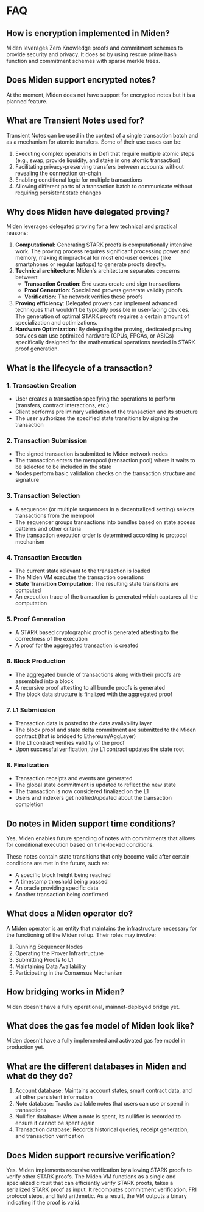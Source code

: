 # FAQ

## How is encryption implemented in Miden?

Miden leverages Zero Knowledge proofs and commitment schemes to provide security and privacy. It does so by using rescue prime hash function and commitment schemes with sparse merkle trees. 

## Does Miden support encrypted notes?

At the moment, Miden does not have support for encrypted notes but it is a planned feature.

## What are Transient Notes used for?

Transient Notes can be used in the context of a single transaction batch and as a mechanism for atomic transfers. Some of their use cases can be:

1. Executing complex operations in Defi that require multiple atomic steps (e.g., swap, provide liquidity, and stake in one atomic transaction)
2. Facilitating privacy-preserving transfers between accounts without revealing the connection on-chain
3. Enabling conditional logic for multiple transactions
4. Allowing different parts of a transaction batch to communicate without requiring persistent state changes

## Why does Miden have delegated proving?

Miden leverages delegated proving for a few technical and practical reasons:

1. **Computational:** Generating STARK proofs is computationally intensive work. The proving process requires significant processing power and memory, making it impractical for most end-user devices (like smartphones or regular laptops) to generate proofs directly.
2. **Technical architecture**:
Miden's architecture separates concerns between:
    - **Transaction Creation**: End users create and sign transactions
    - **Proof Generation**: Specialized provers generate validity proofs
    - **Verification**: The network verifies these proofs
3. **Proving efficiency**:
Delegated provers can implement advanced techniques that wouldn't be typically possible in user-facing devices. The generation of optimal STARK proofs requires a certain amount of specialization and optimizations.
4. **Hardware Optimization**:
By delegating the proving, dedicated proving services can use optimized hardware (GPUs, FPGAs, or ASICs) specifically designed for the mathematical operations needed in STARK proof generation.

## What is the lifecycle of a transaction?

### 1. Transaction Creation

- User creates a transaction specifying the operations to perform (transfers, contract interactions, etc.)
- Client performs preliminary validation of the transaction and its structure
- The user authorizes the specified state transitions by signing the transaction

### 2. Transaction Submission

- The signed transaction is submitted to Miden network nodes
- The transaction enters the mempool (transaction pool) where it waits to be selected to be included in the state
- Nodes perform basic validation checks on the transaction structure and signature

### 3. Transaction Selection

- A sequencer (or multiple sequencers in a decentralized setting) selects transactions from the mempool
- The sequencer groups transactions into bundles based on state access patterns and other criteria
- The transaction execution order is determined according to protocol mechanism

### 4. Transaction Execution

- The current state relevant to the transaction is loaded
- The Miden VM executes the transaction operations
- **State Transition Computation**: The resulting state transitions are computed
- An execution trace of the transaction is generated which captures all the computation

### 5. Proof Generation

- A STARK based cryptographic proof is generated attesting to the correctness of the execution
- A proof for the aggregated transaction is created

### 6. Block Production

- The aggregated bundle of transactions along with their proofs are assembled into a block
- A recursive proof attesting to all bundle proofs is generated
- The block data structure is finalized with the aggregated proof

### 7. L1 Submission

- Transaction data is posted to the data availability layer
- The block proof and state delta commitment are submitted to the Miden contract (that is bridged to Ethereum/AggLayer)
- The L1 contract verifies validity of the proof
- Upon successful verification, the L1 contract updates the state root

### 8. Finalization

- Transaction receipts and events are generated
- The global state commitment is updated to reflect the new state
- The transaction is now considered finalized on the L1
- Users and indexers get notified/updated about the transaction completion

## Do notes in Miden support time conditions?

Yes, Miden enables future spending of notes with commitments that allows for conditional execution based on time-locked conditions. 

These notes contain state transitions that only become valid after certain conditions are met in the future, such as:

- A specific block height being reached
- A timestamp threshold being passed
- An oracle providing specific data
- Another transaction being confirmed

## What does a Miden operator do?

A Miden operator is an entity that maintains the infrastructure necessary for the functioning of the Miden rollup. Their roles may involve:

1. Running Sequencer Nodes
2. Operating the Prover Infrastructure
3. Submitting Proofs to L1
4. Maintaining Data Availability
5. Participating in the Consensus Mechanism

## How bridging works in Miden?

Miden doesn't have a fully operational, mainnet-deployed bridge yet. 

## What does the gas fee model of Miden look like?

Miden doesn't have a fully implemented and activated gas fee model in production yet.

## What are the different databases in Miden and what do they do?

1. Account database: Maintains account states, smart contract data, and all other persistent information
2. Note database: Tracks available notes that users can use or spend in transactions
3. Nullifier database: When a note is spent, its nullifier is recorded to ensure it cannot be spent again
4. Transaction database: Records historical queries, receipt generation, and transaction verification

## Does Miden support recursive verification?

Yes. Miden implements recursive verification by allowing STARK proofs to verify other STARK proofs.
The Miden VM functions as a single and specialized circuit that can efficiently verify STARK proofs, takes a serialized STARK proof as input. It recomputes commitment verification, FRI protocol steps, and field arithmetic. As a result, the VM outputs a binary indicating if the proof is valid.
